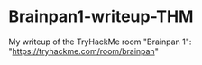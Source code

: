 # Brainpan1-writeup-THM
My writeup of the TryHackMe room "Brainpan 1": "https://tryhackme.com/room/brainpan"
